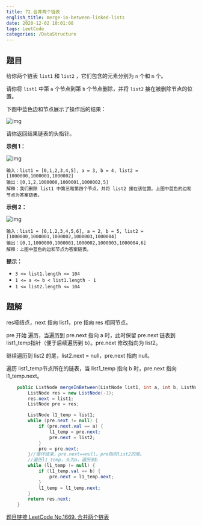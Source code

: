 ```yaml
---
title: 72.合并两个链表
english_title: merge-in-between-linked-lists
date: 2020-12-02 10:01:08
tags: LeetCode
categories: /DataStructure
---
```


## 题目

给你两个链表 `list1` 和 `list2` ，它们包含的元素分别为 `n` 个和 `m` 个。

请你将 `list1` 中第 `a` 个节点到第 `b` 个节点删除，并将 `list2` 接在被删除节点的位置。

下图中蓝色边和节点展示了操作后的结果：

![img](https://assets.leetcode-cn.com/aliyun-lc-upload/uploads/2020/11/28/fig1.png)

请你返回结果链表的头指针。

 

**示例 1：**

![img](https://assets.leetcode-cn.com/aliyun-lc-upload/uploads/2020/11/28/merge_linked_list_ex1.png)

```
输入：list1 = [0,1,2,3,4,5], a = 3, b = 4, list2 = [1000000,1000001,1000002]
输出：[0,1,2,1000000,1000001,1000002,5]
解释：我们删除 list1 中第三和第四个节点，并将 list2 接在该位置。上图中蓝色的边和节点为答案链表。
```

**示例 2：**

![img](https://assets.leetcode-cn.com/aliyun-lc-upload/uploads/2020/11/28/merge_linked_list_ex2.png)

```
输入：list1 = [0,1,2,3,4,5,6], a = 2, b = 5, list2 = [1000000,1000001,1000002,1000003,1000004]
输出：[0,1,1000000,1000001,1000002,1000003,1000004,6]
解释：上图中蓝色的边和节点为答案链表。 
```

**提示：**

- `3 <= list1.length <= 104`
- `1 <= a <= b < list1.length - 1`
- `1 <= list2.length <= 104`

## 题解

res哑结点，next 指向 list1，pre 指向 res 相同节点。

pre 开始 遍历，当遍历到 pre.next 指向 a 时，此时保留 pre.next 链表到 list1_temp指针（便于后续遍历到 b）。pre.next 修改指向为 list2。

继续遍历到 list2 的尾，list2.next = null，pre.next 指向 null。

遍历 list1_temp节点所在的链表，当 list1_temp 指向 b 时，pre.next 指向 l1_temp.next。

```java
    public ListNode mergeInBetween(ListNode list1, int a, int b, ListNode list2) {
        ListNode res = new ListNode(-1);
        res.next = list1;
        ListNode pre = res;

        ListNode l1_temp = list1;
        while (pre.next != null) {
            if (pre.next.val == a) {
                l1_temp = pre.next;
                pre.next = list2;
            }
            pre = pre.next;
        }//循环结束，pre.next==null。pre指向list2的尾。
        //遍历l1_temp，头为a，遍历到b
        while (l1_temp != null) {
            if (l1_temp.val == b) {
                pre.next = l1_temp.next;
            }
            l1_temp = l1_temp.next;
        }
        return res.next;
    }
```

[题目链接 LeetCode No.1669. 合并两个链表](https://leetcode-cn.com/problems/merge-in-between-linked-lists/)

